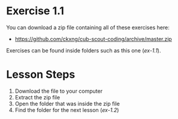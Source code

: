 # Exercise 1.1

You can download a zip file containing all of these exercises here:

- https://github.com/ckxng/cub-scout-coding/archive/master.zip

Exercises can be found inside folders such as this one (_ex-1.1_).

# Lesson Steps

1. Download the file to your computer
2. Extract the zip file
3. Open the folder that was inside the zip file
4. Find the folder for the next lesson (_ex-1.2_)
